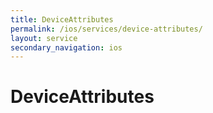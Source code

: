 ```yaml
---
title: DeviceAttributes
permalink: /ios/services/device-attributes/
layout: service
secondary_navigation: ios
---
```


# DeviceAttributes
